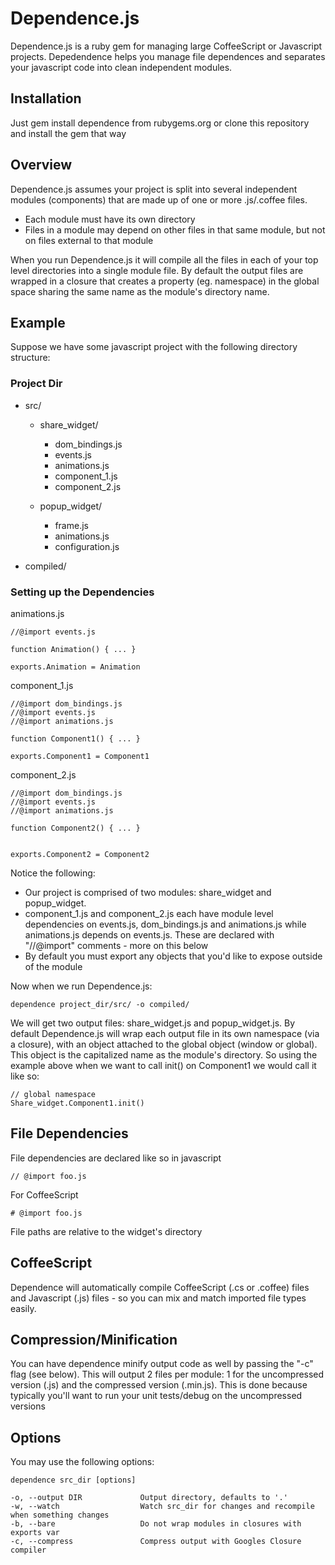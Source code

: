 Dependence.js
====================
Dependence.js is a ruby gem for managing large CoffeeScript or Javascript projects. Depedendence helps you manage file
dependences and separates your javascript code into clean independent modules. 

Installation 
---------------------
Just gem install dependence from rubygems.org or clone this repository and install the gem that way


Overview
---------------------
Dependence.js assumes your project is split into several independent modules (components) that are made up of one or more .js/.coffee files.
- Each module must have its own directory
- Files in a module may depend on other files in that same module, but not on files external to that module 


When you run Dependence.js it will compile all the files in each of your top level directories into a single module file.
By default the output files are wrapped in a closure that creates a property (eg. namespace) in the global space sharing the
same name as the module's directory name.

Example
---------------------
Suppose we have some javascript project with the following directory structure:

### Project Dir
* src/
  - share_widget/ 
      + dom_bindings.js
      + events.js
      + animations.js
      + component_1.js
      + component_2.js

  - popup_widget/
      + frame.js
      + animations.js
      + configuration.js

* compiled/


### Setting up the Dependencies 

animations.js

    //@import events.js

    function Animation() { ... }

    exports.Animation = Animation

component_1.js

    //@import dom_bindings.js
    //@import events.js 
    //@import animations.js 

    function Component1() { ... }

    exports.Component1 = Component1 

component_2.js

    //@import dom_bindings.js
    //@import events.js 
    //@import animations.js

    function Component2() { ... }


    exports.Component2 = Component2 

Notice the following:

- Our project is comprised of two modules: share_widget and popup_widget. 
- component_1.js and component_2.js each have module level dependencies on events.js, dom_bindings.js and animations.js while animations.js depends on events.js. These are declared with "//@import" comments - more on this below
- By default you must export any objects that you'd like to expose outside of the module


Now when we run Dependence.js:

    dependence project_dir/src/ -o compiled/

We will get two output files: share_widget.js and popup_widget.js. By default Dependence.js will wrap each output file in its own namespace (via a closure), with an object attached to the global object (window or global). This object is the capitalized name as the module's directory. So using the example above when we want to call init() on Component1 we would call it like so:

    // global namespace
    Share_widget.Component1.init()


File Dependencies
---------------------

File dependencies are declared like so in javascript

    // @import foo.js

For CoffeeScript

    # @import foo.js

File paths are relative to the widget's directory


CoffeeScript
---------------------
Dependence will automatically compile CoffeeScript (.cs or .coffee) files and Javascript (.js) files - so you can mix and match imported file types easily.

Compression/Minification
---------------------
You can have dependence minify output code as well by passing the "-c" flag (see below). This will output 2 files
per module: 1 for the uncompressed version (.js) and the compressed version (.min.js). This is done because typically
you'll want to run your unit tests/debug on the uncompressed versions


Options
---------------------
You may use the following options:
    
    dependence src_dir [options]

    -o, --output DIR             Output directory, defaults to '.' 
    -w, --watch                  Watch src_dir for changes and recompile when something changes
    -b, --bare                   Do not wrap modules in closures with exports var
    -c, --compress               Compress output with Googles Closure compiler
      






